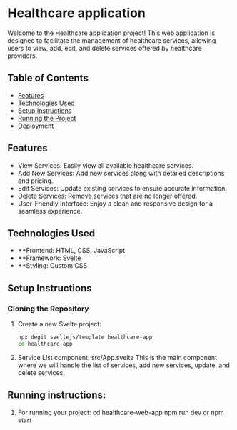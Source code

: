 # Healthcare application

Welcome to the Healthcare application project! This web application is designed to facilitate the management of healthcare services, allowing users to view, add, edit, and delete services offered by healthcare providers. 

## Table of Contents
- [Features](#features)
- [Technologies Used](#technologies-used)
- [Setup Instructions](#setup-instructions)
- [Running the Project](#running-the-project)
- [Deployment](#deployment)

## Features
- View Services: Easily view all available healthcare services.
- Add New Services: Add new services along with detailed descriptions and pricing.
- Edit Services: Update existing services to ensure accurate information.
- Delete Services: Remove services that are no longer offered.
- User-Friendly Interface: Enjoy a clean and responsive design for a seamless experience.

## Technologies Used
- **Frontend: HTML, CSS, JavaScript
- **Framework: Svelte
- **Styling: Custom CSS


## Setup Instructions

### Cloning the Repository
1. Create a new Svelte project:
   ```bash
   npx degit sveltejs/template healthcare-app
   cd healthcare-app
2. Service List component:
   src/App.svelte
This is the main component where we will handle the list of services, add new services, update, and delete services.

## Running instructions:
1. For running your project:
   cd healthcare-web-app
   npm run dev or npm start

